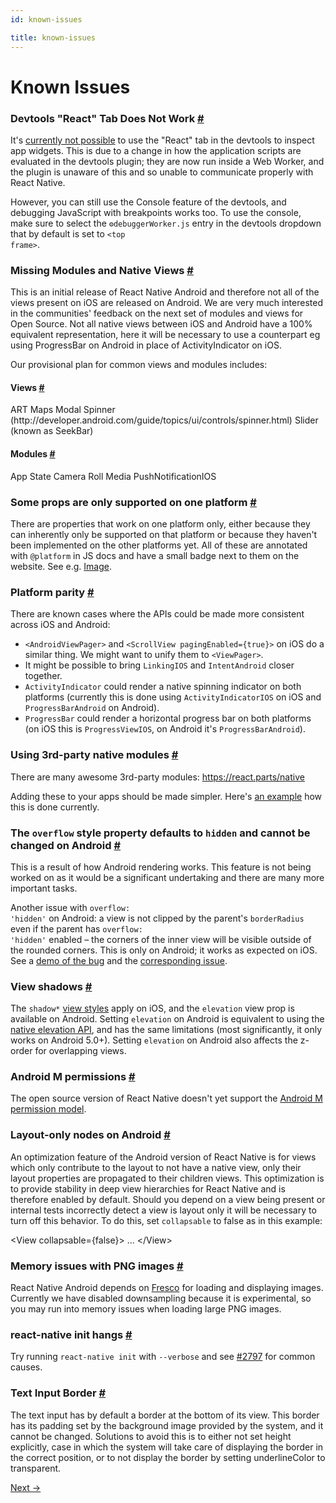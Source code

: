 ```yaml
---
id: known-issues

title: known-issues
---
```

<a id="content"></a><h1>Known Issues</h1><div><h3><a class="anchor" name="devtools-react-tab-does-not-work"></a>Devtools "React" Tab Does Not Work <a class="hash-link" href="#devtools-react-tab-does-not-work">#</a></h3><p>It's <a href="https://github.com/facebook/react-devtools/issues/229" target="_blank">currently not possible</a> to use the "React" tab in the devtools to inspect app widgets. This is due to a change in how the application scripts are evaluated in the devtools plugin; they are now run inside a Web Worker, and the plugin is unaware of this and so unable to communicate properly with React Native.</p><p>However, you can still use the Console feature of the devtools, and debugging JavaScript with breakpoints works too. To use the console, make sure to select the <code>⚙debuggerWorker.js</code> entry in the devtools dropdown that by default is set to <code>&lt;top frame&gt;</code>.</p><h3><a class="anchor" name="missing-modules-and-native-views"></a>Missing Modules and Native Views <a class="hash-link" href="#missing-modules-and-native-views">#</a></h3><p>This is an initial release of React Native Android and therefore not all of the views present on iOS are released on Android. We are very much interested in the communities' feedback on the next set of modules and views for Open Source. Not all native views between iOS and Android have a 100% equivalent representation, here it will be necessary to use a counterpart eg using ProgressBar on Android in place of ActivityIndicator on iOS.</p><p>Our provisional plan for common views and modules includes:</p><h4><a class="anchor" name="views"></a>Views <a class="hash-link" href="#views">#</a></h4><div class="prism language-javascript">ART
Maps
Modal
Spinner <span class="token punctuation">(</span>http<span class="token punctuation">:</span><span class="token operator">/</span><span class="token operator">/</span>developer<span class="token punctuation">.</span>android<span class="token punctuation">.</span>com<span class="token operator">/</span>guide<span class="token operator">/</span>topics<span class="token operator">/</span>ui<span class="token operator">/</span>controls<span class="token operator">/</span>spinner<span class="token punctuation">.</span>html<span class="token punctuation">)</span>
Slider <span class="token punctuation">(</span>known as SeekBar<span class="token punctuation">)</span></div><h4><a class="anchor" name="modules"></a>Modules <a class="hash-link" href="#modules">#</a></h4><div class="prism language-javascript">App State
Camera Roll
Media
PushNotificationIOS</div><h3><a class="anchor" name="some-props-are-only-supported-on-one-platform"></a>Some props are only supported on one platform <a class="hash-link" href="#some-props-are-only-supported-on-one-platform">#</a></h3><p>There are properties that work on one platform only, either because they can inherently only be supported on that platform or because they haven't been implemented on the other platforms yet. All of these are annotated with <code>@platform</code> in JS docs and have a small badge next to them on the website. See e.g. <a href="docs/image.html" target="_blank">Image</a>.</p><h3><a class="anchor" name="platform-parity"></a>Platform parity <a class="hash-link" href="#platform-parity">#</a></h3><p>There are known cases where the APIs could be made more consistent across iOS and Android:</p><ul><li><code>&lt;AndroidViewPager&gt;</code> and <code>&lt;ScrollView pagingEnabled={true}&gt;</code> on iOS do a similar thing. We might want to unify them to <code>&lt;ViewPager&gt;</code>.</li><li>It might be possible to bring <code>LinkingIOS</code> and <code>IntentAndroid</code> closer together.</li><li><code>ActivityIndicator</code> could render a native spinning indicator on both platforms (currently this is done using <code>ActivityIndicatorIOS</code> on iOS and <code>ProgressBarAndroid</code> on Android).</li><li><code>ProgressBar</code> could render a horizontal progress bar on both platforms (on iOS this is <code>ProgressViewIOS</code>, on Android it's <code>ProgressBarAndroid</code>).</li></ul><h3><a class="anchor" name="using-3rd-party-native-modules"></a>Using 3rd-party native modules <a class="hash-link" href="#using-3rd-party-native-modules">#</a></h3><p>There are many awesome 3rd-party modules: <a href="https://react.parts/native">https://react.parts/native</a></p><p>Adding these to your apps should be made simpler. Here's <a href="https://github.com/apptailor/react-native-google-signin" target="_blank">an example</a> how this is done currently.</p><h3><a class="anchor" name="the-overflow-style-property-defaults-to-hidden-and-cannot-be-changed-on-android"></a>The <code>overflow</code> style property defaults to <code>hidden</code> and cannot be changed on Android <a class="hash-link" href="#the-overflow-style-property-defaults-to-hidden-and-cannot-be-changed-on-android">#</a></h3><p>This is a result of how Android rendering works. This feature is not being worked on as it would be a significant undertaking and there are many more important tasks.</p><p>Another issue with <code>overflow: 'hidden'</code> on Android: a view is not clipped by the parent's <code>borderRadius</code> even if the parent has <code>overflow: 'hidden'</code> enabled – the corners of the inner view will be visible outside of the rounded corners. This is only on Android; it works as expected on iOS. See a <a href="https://rnplay.org/apps/BlGjdQ" target="_blank">demo of the bug</a> and the <a href="https://github.com/facebook/react-native/issues/3198" target="_blank">corresponding issue</a>.</p><h3><a class="anchor" name="view-shadows"></a>View shadows <a class="hash-link" href="#view-shadows">#</a></h3><p>The <code>shadow*</code> <a href="docs/view.html#style" target="_blank">view styles</a> apply on iOS, and the <code>elevation</code> view prop is available on Android. Setting <code>elevation</code> on Android is equivalent to using the <a href="https://developer.android.com/training/material/shadows-clipping.html#Elevation" target="_blank">native elevation API</a>, and has the same limitations (most significantly, it only works on Android 5.0+). Setting <code>elevation</code> on Android also affects the z-order for overlapping views.</p><h3><a class="anchor" name="android-m-permissions"></a>Android M permissions <a class="hash-link" href="#android-m-permissions">#</a></h3><p>The open source version of React Native doesn't yet support the <a href="http://developer.android.com/training/permissions/requesting.html" target="_blank">Android M permission model</a>.</p><h3><a class="anchor" name="layout-only-nodes-on-android"></a>Layout-only nodes on Android <a class="hash-link" href="#layout-only-nodes-on-android">#</a></h3><p>An optimization feature of the Android version of React Native is for views which only contribute to the layout to not have a native view, only their layout properties are propagated to their children views. This optimization is to provide stability in deep view hierarchies for React Native and is therefore enabled by default. Should you depend on a view being present or internal tests incorrectly detect a view is layout only it will be necessary to turn off this behavior. To do this, set <code>collapsable</code> to false as in this example:</p><div class="prism language-javascript">&lt;View collapsable<span class="token operator">=</span><span class="token punctuation">{</span><span class="token boolean">false</span><span class="token punctuation">}</span><span class="token operator">&gt;</span>
    <span class="token punctuation">.</span><span class="token punctuation">.</span><span class="token punctuation">.</span>
&lt;<span class="token operator">/</span>View<span class="token operator">&gt;</span></div><h3><a class="anchor" name="memory-issues-with-png-images"></a>Memory issues with PNG images <a class="hash-link" href="#memory-issues-with-png-images">#</a></h3><p>React Native Android depends on <a href="https://github.com/facebook/fresco" target="_blank">Fresco</a> for loading and displaying images. Currently we have disabled downsampling because it is experimental, so you may run into memory issues when loading large PNG images.</p><h3><a class="anchor" name="react-native-init-hangs"></a>react-native init hangs <a class="hash-link" href="#react-native-init-hangs">#</a></h3><p>Try running <code>react-native init</code> with <code>--verbose</code> and see <a href="https://github.com/facebook/react-native/issues/2797" target="_blank">#2797</a> for common causes.</p><h3><a class="anchor" name="text-input-border"></a>Text Input Border <a class="hash-link" href="#text-input-border">#</a></h3><p>The text input has by default a border at the bottom of its view. This border has its padding set by the background image provided by the system, and it cannot be changed. Solutions to avoid this is to either not set height explicitly, case in which the system will take care of displaying the border in the correct position, or to not display the border by setting underlineColor to transparent.</p></div><div class="docs-prevnext"><a class="docs-next" href="performance.html#content">Next →</a></div>